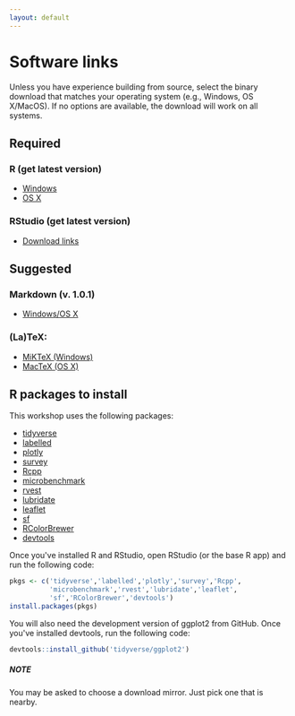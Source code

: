 ```yaml
---
layout: default
---
```


# Software links

Unless you have experience building from source, select the binary
download that matches your operating system (e.g., Windows, OS
X/MacOS). If no options are available, the download will work on all
systems.

## Required
### R (get latest version)  
- [Windows](https://cran.r-project.org/bin/windows/base/)  
- [OS X](https://cran.r-project.org/bin/macosx/)  

### RStudio (get latest version)
- [Download links](https://www.rstudio.com/products/rstudio/download/#download)  

## Suggested

### Markdown (v. 1.0.1)  
- [Windows/OS X](https://daringfireball.net/projects/markdown/)  

### (La)TeX: 
- [MiKTeX (Windows)](https://miktex.org/download)  
- [MacTeX (OS X)](http://tug.org/mactex/)  

## R packages to install

This workshop uses the following packages:

- [tidyverse](https://CRAN.R-project.org/package=tidyverse)
- [labelled](https://CRAN.R-project.org/package=labelled)
- [plotly](https://CRAN.R-project.org/package=plotly)
- [survey](https://CRAN.R-project.org/package=survey)
- [Rcpp](https://CRAN.R-project.org/package=Rcpp)
- [microbenchmark](https://CRAN.R-project.org/package=microbenchmark)
- [rvest](https://CRAN.R-project.org/package=rvest)
- [lubridate](https://CRAN.R-project.org/package=lubridate)
- [leaflet](https://CRAN.R-project.org/package=leaflet)
- [sf](https://CRAN.R-project.org/package=sf)
- [RColorBrewer](https://CRAN.R-project.org/package=RColorBrewer)
- [devtools](https://CRAN.R-project.org/package=devtools)


Once you've installed R and RStudio, open RStudio (or the base R app)
and run the following code:

```r
pkgs <- c('tidyverse','labelled','plotly','survey','Rcpp',
          'microbenchmark','rvest','lubridate','leaflet',
		  'sf','RColorBrewer','devtools')
install.packages(pkgs)
```

You will also need the development version of ggplot2 from
GitHub. Once you've installed devtools, run the following code:

```r
devtools::install_github('tidyverse/ggplot2')
```

##### NOTE 
You may be asked to choose a download mirror. Just pick one that
is nearby.
